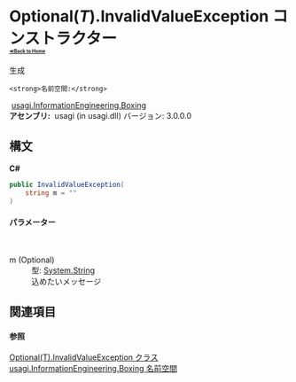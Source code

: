 # Optional(*T*).InvalidValueException コンストラクター <div style="font-size:30%"><a href="https://github.com/usagi/usagi.cs/blob/master/docs/Home.md">≪Back to Home</a></div> 

生成


    <strong>名前空間:</strong>
&nbsp;<a href="N_usagi_InformationEngineering_Boxing.md">usagi.InformationEngineering.Boxing</a><br /><strong>アセンブリ:</strong>
&nbsp;usagi (in usagi.dll) バージョン: 3.0.0.0

## 構文

**C#**<br />
``` C#
public InvalidValueException(
	string m = ""
)
```


#### パラメーター
&nbsp;<dl><dt>m (Optional)</dt><dd>型: <a href="http://msdn2.microsoft.com/ja-jp/library/s1wwdcbf" target="_blank">System.String</a><br />込めたいメッセージ</dd></dl>

## 関連項目


#### 参照
<a href="T_usagi_InformationEngineering_Boxing_Optional_1_InvalidValueException.md">Optional(T).InvalidValueException クラス</a><br /><a href="N_usagi_InformationEngineering_Boxing.md">usagi.InformationEngineering.Boxing 名前空間</a><br />